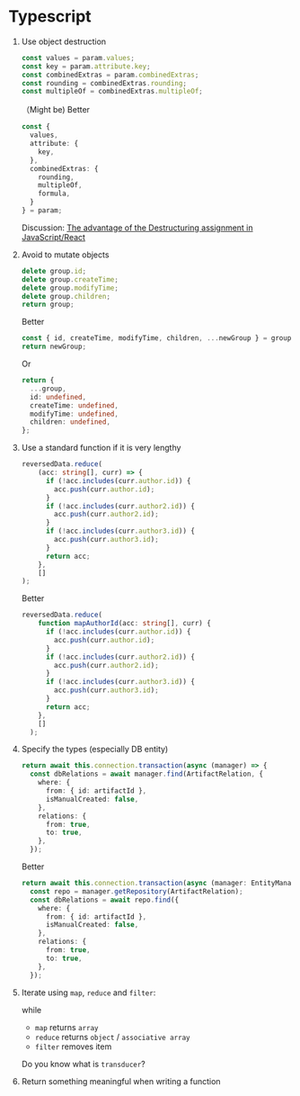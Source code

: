 # Typescript

1. Use object destruction
    ```typescript
    const values = param.values;
    const key = param.attribute.key;
    const combinedExtras = param.combinedExtras;
    const rounding = combinedExtras.rounding;
    const multipleOf = combinedExtras.multipleOf;
    ```

    （Might be) Better
    ```typescript
    const {
      values,
      attribute: {
        key,
      },
      combinedExtras: {
        rounding,
        multipleOf,
        formula,
      }
    } = param;
    ```
 
   Discussion: [The advantage of the Destructuring assignment in JavaScript/React
](https://medium.com/@valentinemaillard1/the-advantage-of-the-destructuring-assignment-in-javascript-react-d4868ad42871)

2. Avoid to mutate objects
    ```typescript
    delete group.id;
    delete group.createTime;
    delete group.modifyTime;
    delete group.children;
    return group;
    ```

    Better
    ```typescript
    const { id, createTime, modifyTime, children, ...newGroup } = group;
    return newGroup;
    ```

    Or
    ```typescript
    return {
      ...group,
      id: undefined,
      createTime: undefined,
      modifyTime: undefined,
      children: undefined,
    };
    ```

3. Use a standard function if it is very lengthy
    ```typescript
    reversedData.reduce(
        (acc: string[], curr) => {
          if (!acc.includes(curr.author.id)) {
            acc.push(curr.author.id);
          }
          if (!acc.includes(curr.author2.id)) {
            acc.push(curr.author2.id);
          }
          if (!acc.includes(curr.author3.id)) {
            acc.push(curr.author3.id);
          }
          return acc;
        },
        []
    );
    ```

    Better
    ```typescript
    reversedData.reduce(
        function mapAuthorId(acc: string[], curr) {
          if (!acc.includes(curr.author.id)) {
            acc.push(curr.author.id);
          }
          if (!acc.includes(curr.author2.id)) {
            acc.push(curr.author2.id);
          }
          if (!acc.includes(curr.author3.id)) {
            acc.push(curr.author3.id);
          }
          return acc;
        },
        []
      );
    ```

4. Specify the types (especially DB entity)
    ```typescript
    return await this.connection.transaction(async (manager) => {
      const dbRelations = await manager.find(ArtifactRelation, {
        where: {
          from: { id: artifactId },
          isManualCreated: false,
        },
        relations: {
          from: true,
          to: true,
        },
      });
    ```

    Better
    ```typescript
    return await this.connection.transaction(async (manager: EntityManager) => {
      const repo = manager.getRepository(ArtifactRelation);
      const dbRelations = await repo.find({
        where: {
          from: { id: artifactId },
          isManualCreated: false,
        },
        relations: {
          from: true,
          to: true,
        },
      });
    ```

5. Iterate using `map`, `reduce` and `filter`:
  
    while
    - `map` returns `array`
    - `reduce` returns `object` / `associative array`
    - `filter` removes item

    Do you know what is `transducer`?

6. Return something meaningful when writing a function

